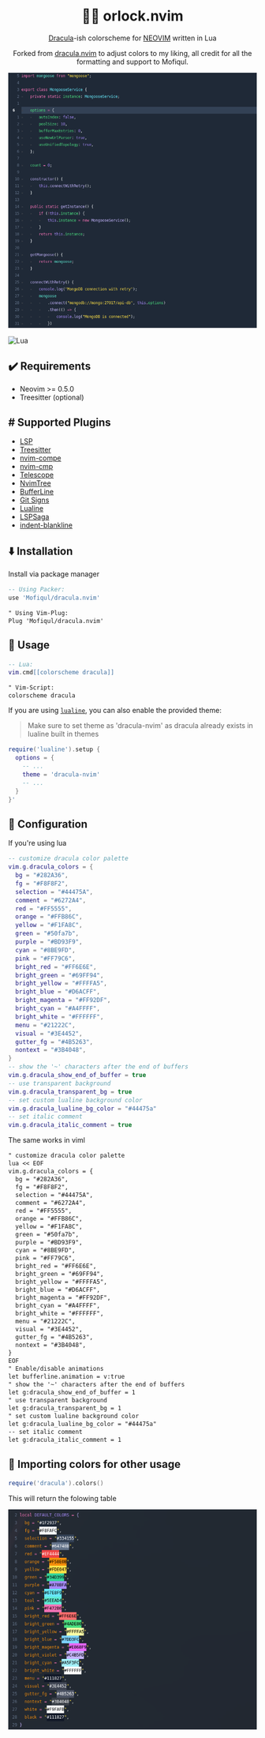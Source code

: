 <h1 align="center" >🧛‍♂️ orlock.nvim</h1>

<p align="center"><a href="https://draculatheme.com/">Dracula</a>-ish colorscheme for <a href="https://neovim.io/">NEOVIM</a> written in Lua</p>
<p align="center">Forked from <a href="https://github.com/Mofiqul/dracula.nvim">dracula.nvim</a> to adjust colors to my liking, all credit for all the formatting and support to Mofiqul.</p>

![TypeScript and NvimTree](./assets/1.png)

![Lua](./assets/2.png)

## ✔️ Requirements

- Neovim >= 0.5.0
- Treesitter (optional)

## #️ Supported Plugins

- [LSP](https://github.com/neovim/nvim-lspconfig)
- [Treesitter](https://github.com/nvim-treesitter/nvim-treesitter)
- [nvim-compe](https://github.com/hrsh7th/nvim-compe)
- [nvim-cmp](https://github.com/hrsh7th/nvim-cmp)
- [Telescope](https://github.com/nvim-telescope/telescope.nvim)
- [NvimTree](https://github.com/kyazdani42/nvim-tree.lua)
- [BufferLine](https://github.com/akinsho/nvim-bufferline.lua)
- [Git Signs](https://github.com/lewis6991/gitsigns.nvim)
- [Lualine](https://github.com/hoob3rt/lualine.nvim)
- [LSPSaga](https://github.com/glepnir/lspsaga.nvim)
- [indent-blankline](https://github.com/lukas-reineke/indent-blankline.nvim)

## ⬇️ Installation

Install via package manager

```lua
-- Using Packer:
use 'Mofiqul/dracula.nvim'
```

```vim
" Using Vim-Plug:
Plug 'Mofiqul/dracula.nvim'
```

## 🚀 Usage

```lua
-- Lua:
vim.cmd[[colorscheme dracula]]
```

```vim
" Vim-Script:
colorscheme dracula
```

If you are using [`lualine`](https://github.com/hoob3rt/lualine.nvim), you can also enable the provided theme:

> Make sure to set theme as 'dracula-nvim' as dracula already exists in lualine built in themes

```lua
require('lualine').setup {
  options = {
    -- ...
    theme = 'dracula-nvim'
    -- ...
  }
}'
```

## 🔧 Configuration

If you're using lua

```lua
-- customize dracula color palette
vim.g.dracula_colors = {
  bg = "#282A36",
  fg = "#F8F8F2",
  selection = "#44475A",
  comment = "#6272A4",
  red = "#FF5555",
  orange = "#FFB86C",
  yellow = "#F1FA8C",
  green = "#50fa7b",
  purple = "#BD93F9",
  cyan = "#8BE9FD",
  pink = "#FF79C6",
  bright_red = "#FF6E6E",
  bright_green = "#69FF94",
  bright_yellow = "#FFFFA5",
  bright_blue = "#D6ACFF",
  bright_magenta = "#FF92DF",
  bright_cyan = "#A4FFFF",
  bright_white = "#FFFFFF",
  menu = "#21222C",
  visual = "#3E4452",
  gutter_fg = "#4B5263",
  nontext = "#3B4048",
}
-- show the '~' characters after the end of buffers
vim.g.dracula_show_end_of_buffer = true
-- use transparent background
vim.g.dracula_transparent_bg = true
-- set custom lualine background color
vim.g.dracula_lualine_bg_color = "#44475a"
-- set italic comment
vim.g.dracula_italic_comment = true
```

The same works in viml

```vim
" customize dracula color palette
lua << EOF
vim.g.dracula_colors = {
  bg = "#282A36",
  fg = "#F8F8F2",
  selection = "#44475A",
  comment = "#6272A4",
  red = "#FF5555",
  orange = "#FFB86C",
  yellow = "#F1FA8C",
  green = "#50fa7b",
  purple = "#BD93F9",
  cyan = "#8BE9FD",
  pink = "#FF79C6",
  bright_red = "#FF6E6E",
  bright_green = "#69FF94",
  bright_yellow = "#FFFFA5",
  bright_blue = "#D6ACFF",
  bright_magenta = "#FF92DF",
  bright_cyan = "#A4FFFF",
  bright_white = "#FFFFFF",
  menu = "#21222C",
  visual = "#3E4452",
  gutter_fg = "#4B5263",
  nontext = "#3B4048",
}
EOF
" Enable/disable animations
let bufferline.animation = v:true
" show the '~' characters after the end of buffers
let g:dracula_show_end_of_buffer = 1
" use transparent background
let g:dracula_transparent_bg = 1
" set custom lualine background color
let g:dracula_lualine_bg_color = "#44475a"
-- set italic comment
let g:dracula_italic_comment = 1
```

## 🎨 Importing colors for other usage

```lua
require('dracula').colors()
```

This will return the folowing table

![colors](./assets/colors.png)
